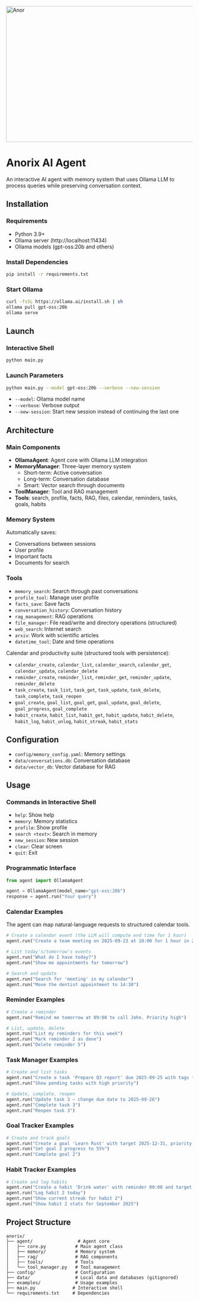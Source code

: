 
<img width="1024" height="367" alt="Anor" src="https://github.com/user-attachments/assets/a799392a-b7f2-400c-830e-2b3e8e7550ae" />


# Anorix AI Agent

An interactive AI agent with memory system that uses Ollama LLM to process queries while preserving conversation context.

## Installation

### Requirements
- Python 3.9+
- Ollama server (http://localhost:11434)
- Ollama models (gpt-oss:20b and others)

### Install Dependencies
```bash
pip install -r requirements.txt
```

### Start Ollama
```bash
curl -fsSL https://ollama.ai/install.sh | sh
ollama pull gpt-oss:20b
ollama serve
```

## Launch

### Interactive Shell
```bash
python main.py
```

### Launch Parameters
```bash
python main.py --model gpt-oss:20b --verbose --new-session
```

- `--model`: Ollama model name
- `--verbose`: Verbose output
- `--new-session`: Start new session instead of continuing the last one

## Architecture

### Main Components

- **OllamaAgent**: Agent core with Ollama LLM integration
- **MemoryManager**: Three-layer memory system
  - Short-term: Active conversation
  - Long-term: Conversation database
  - Smart: Vector search through documents
- **ToolManager**: Tool and RAG management
- **Tools**: search, profile, facts, RAG, files, calendar, reminders, tasks, goals, habits

### Memory System

Automatically saves:
- Conversations between sessions
- User profile
- Important facts
- Documents for search

### Tools

- `memory_search`: Search through past conversations
- `profile_tool`: Manage user profile
- `facts_save`: Save facts
- `conversation_history`: Conversation history
- `rag_management`: RAG operations
- `file_manager`: File read/write and directory operations (structured)
- `web_search`: Internet search
- `arxiv`: Work with scientific articles
- `datetime_tool`: Date and time operations

Calendar and productivity suite (structured tools with persistence):
- `calendar_create`, `calendar_list`, `calendar_search`, `calendar_get`, `calendar_update`, `calendar_delete`
- `reminder_create`, `reminder_list`, `reminder_get`, `reminder_update`, `reminder_delete`
- `task_create`, `task_list`, `task_get`, `task_update`, `task_delete`, `task_complete`, `task_reopen`
- `goal_create`, `goal_list`, `goal_get`, `goal_update`, `goal_delete`, `goal_progress`, `goal_complete`
- `habit_create`, `habit_list`, `habit_get`, `habit_update`, `habit_delete`, `habit_log`, `habit_unlog`, `habit_streak`, `habit_stats`

## Configuration

- `config/memory_config.yaml`: Memory settings
- `data/conversations.db`: Conversation database
- `data/vector_db`: Vector database for RAG

## Usage

### Commands in Interactive Shell
- `help`: Show help
- `memory`: Memory statistics
- `profile`: Show profile
- `search <text>`: Search in memory
- `new_session`: New session
- `clear`: Clear screen
- `quit`: Exit

### Programmatic Interface
```python
from agent import OllamaAgent

agent = OllamaAgent(model_name="gpt-oss:20b")
response = agent.run("Your query")
```

### Calendar Examples
The agent can map natural-language requests to structured calendar tools.

```python
# Create a calendar event (the LLM will compute end time for 1 hour)
agent.run("Create a team meeting on 2025-09-23 at 10:00 for 1 hour in Zoom")

# List today's/tomorrow's events
agent.run("What do I have today?")
agent.run("Show me appointments for tomorrow")

# Search and update
agent.run("Search for 'meeting' in my calendar")
agent.run("Move the dentist appointment to 14:30")
```

### Reminder Examples
```python
# Create a reminder
agent.run("Remind me tomorrow at 09:00 to call John. Priority high")

# List, update, delete
agent.run("List my reminders for this week")
agent.run("Mark reminder 2 as done")
agent.run("Delete reminder 5")
```

### Task Manager Examples
```python
# Create and list tasks
agent.run("Create a task 'Prepare Q3 report' due 2025-09-25 with tags finance, q3")
agent.run("Show pending tasks with high priority")

# Update, complete, reopen
agent.run("Update task 3 — change due date to 2025-09-26")
agent.run("Complete task 3")
agent.run("Reopen task 3")
```

### Goal Tracker Examples
```python
# Create and track goals
agent.run("Create a goal 'Learn Rust' with target 2025-12-31, priority high, progress 10%")
agent.run("Set goal 2 progress to 55%")
agent.run("Complete goal 2")
```

### Habit Tracker Examples
```python
# Create and log habits
agent.run("Create a habit 'Drink water' with reminder 09:00 and target streak 21 days")
agent.run("Log habit 2 today")
agent.run("Show current streak for habit 2")
agent.run("Show habit 2 stats for September 2025")
```

## Project Structure

```
anorix/
├── agent/                 # Agent core
│   ├── core.py           # Main agent class
│   ├── memory/           # Memory system
│   ├── rag/              # RAG components
│   ├── tools/            # Tools
│   └── tool_manager.py   # Tool management
├── config/               # Configuration
├── data/                 # Local data and databases (gitignored)
├── examples/             # Usage examples
├── main.py              # Interactive shell
└── requirements.txt     # Dependencies
```
